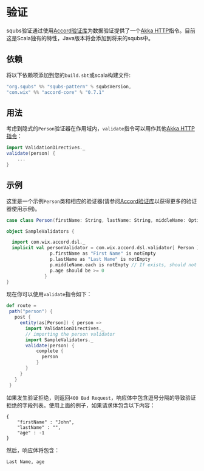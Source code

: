 # 验证

squbs验证通过使用[Accord验证库](http://wix.github.io/accord/)为数据验证提供了一个[Akka HTTP](http://doc.akka.io/)指令。目前这是Scala独有的特性，Java版本将会添加到将来的squbs中。
  
## 依赖

将以下依赖项添加到您的`build.sbt`或scala构建文件:

```scala
"org.squbs" %% "squbs-pattern" % squbsVersion,
"com.wix" %% "accord-core" % "0.7.1"
```  
  
## 用法

考虑到隐式的`Person`验证器在作用域内，`validate`指令可以用作其他[Akka HTTP指令](http://doc.akka.io/docs/akka-http/current/scala/http/routing-dsl/directives/index.html)：
  
```scala
import ValidationDirectives._
validate(person) { 
    ...
}
```  

## 示例

这里是一个示例`Person`类和相应的验证器(请参阅[Accord验证库](http://wix.github.io/accord/)以获得更多的验证器使用示例)。

```scala
case class Person(firstName: String, lastName: String, middleName: Option[String] = None, age: Int)

object SampleValidators {

  import com.wix.accord.dsl._
  implicit val personValidator = com.wix.accord.dsl.validator[ Person ] { p =>
                p.firstName as "First Name" is notEmpty
                p.lastName as "Last Name" is notEmpty
                p.middleName.each is notEmpty // If exists, should not be empty.
                p.age should be >= 0
              }
}
```

现在你可以使用`validate`指令如下：
 
```scala
def route =
 path("person") {
   post {
     entity(as[Person]) { person =>
       import ValidationDirectives._
       // importing the person validator
       import SampleValidators._
       validate(person) {
           complete {
             person
           }
       }
     }
   }
 }
```

如果发生验证拒绝，则返回`400 Bad Request`，响应体中包含逗号分隔的导致验证拒绝的字段列表。使用上面的例子，如果请求体包含以下内容：
 
```
{
    "firstName" : "John",
    "lastName" : "",
    "age" : -1
}
```

然后，响应体将包含：
 
```
Last Name, age 
```